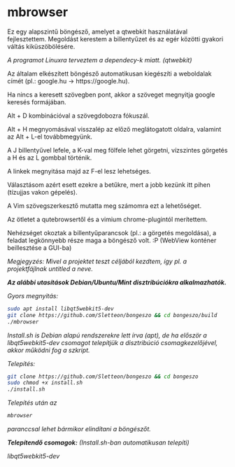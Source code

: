 # mbrowser
Ez egy alapszintű böngésző, amelyet a qtwebkit használatával fejlesztettem.
Megoldást kerestem a billentyűzet és az egér közötti gyakori váltás kiküszöbölésére. 

<i>A programot Linuxra terveztem a dependecy-k miatt. (qtwebkit)</i>

<p>Az általam elkészített böngésző automatikusan kiegészíti a weboldalak címét (pl.: google.hu -> https://google.hu).</p>
<p>Ha nincs a keresett szövegben pont, akkor a szöveget megnyitja google keresés formájában.</p>
<p>Alt + D kombinációval a szövegdobozra fókuszál.</p>
<p>Alt + H megnyomásával visszalép az előző meglátogatott oldalra, valamint az Alt + L-el továbbmegyünk.</p>
<p>A J billentyűvel lefele, a K-val meg fölfele lehet görgetni, vízszintes görgetés a H és az L gombbal történik.</p>
<p>A linkek megnyitása majd az F-el lesz lehetséges.</p>
<p>Választásom azért esett ezekre a betűkre, mert a jobb kezünk itt pihen (tízujjas vakon gépelés).</p>
<p>A Vim szövegszerkesztő mutatta meg számomra ezt a lehetőséget.</p>
<p>Az ötletet a qutebrowsertől és a vimium chrome-plugintól merítettem.</p>

Nehézséget okoztak a billentyűparancsok (pl.: a görgetés megoldása), a feladat legkönnyebb része maga a böngésző volt. :P
(WebView konténer beillesztése a GUI-ba)


<i>Megjegyzés: Mivel a projektet teszt céljából kezdtem, így pl. a projektfájlnak untitled a neve.<i>
  
<b>Az alábbi utasítások Debian/Ubuntu/Mint disztribúciókra alkalmazhatók.</b>

Gyors megnyitás:
  ```sh
sudo apt install libqt5webkit5-dev
git clone https://github.com/Sletteon/bongeszo && cd bongeszo/build
./mbrowser
```
<i>Install.sh is Debian alapú rendszerekre lett írva (apt), de ha először a libqt5webkit5-dev csomagot telepítjük a disztribúció csomagkezelőjével, akkor működni fog a szkript.</i>

Telepítés: 
```sh
git clone https://github.com/Sletteon/bongeszo && cd bongeszo
sudo chmod +x install.sh
./install.sh
```
Telepítés után az
```sh
mbrowser
```
paranccsal lehet bármikor elindítani a böngészőt.

<b>Telepítendő csomagok:</b>
<i>(Install.sh-ban automatikusan telepíti)</i>

libqt5webkit5-dev
